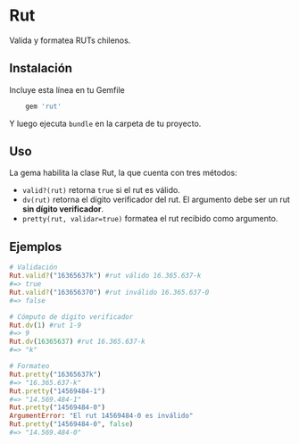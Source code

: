 # Rut

Valida y formatea RUTs chilenos.

## Instalación

Incluye esta línea en tu Gemfile

```ruby
    gem 'rut'
```

Y luego ejecuta `bundle` en la carpeta de tu proyecto.

## Uso

La gema habilita la clase Rut, la que cuenta con tres métodos:

- `valid?(rut)` retorna `true` si el rut es válido.
- `dv(rut)` retorna el dígito verificador del rut. El argumento debe ser un rut **sin dígito verificador**.
- `pretty(rut, validar=true)` formatea el rut recibido como argumento.

## Ejemplos

```ruby
# Validación
Rut.valid?("16365637k") #rut válido 16.365.637-k
#=> true
Rut.valid?("163656370") #rut inválido 16.365.637-0
#=> false

# Cómputo de dígito verificador
Rut.dv(1) #rut 1-9
#=> 9
Rut.dv(16365637) #rut 16.365.637-k
#=> "k"

# Formateo
Rut.pretty("16365637k")
#=> "16.365.637-k"
Rut.pretty("14569484-1")
#=> "14.569.484-1"
Rut.pretty("14569484-0")
ArgumentError: "El rut 14569484-0 es inválido"
Rut.pretty("14569484-0", false)
#=> "14.569.484-0"
```
